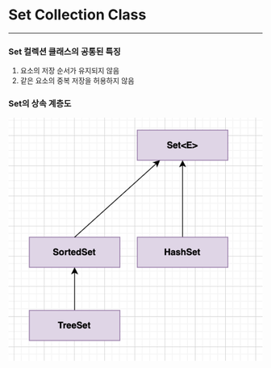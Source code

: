 # **Set Collection Class**

---

### **Set 컬렉션 클래스의 공통된 특징**
1. 요소의 저장 순서가 유지되지 않음
2. 같은 요소의 중복 저장을 허용하지 않음


### **Set의 상속 계층도**
![Set상속계층도.png](..%2F..%2F%EC%84%A4%EB%AA%85%EC%82%AC%EC%A7%84%2FSet%EC%83%81%EC%86%8D%EA%B3%84%EC%B8%B5%EB%8F%84.png)